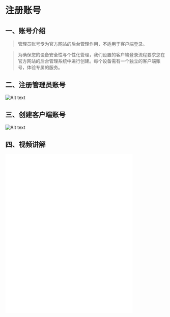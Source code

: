 # 注册账号

## 一、账号介绍
> 管理员账号专为官方网站的后台管理作用，不适用于客户端登录。

> 为确保您的设备安全性与个性化管理，我们设置的客户端登录流程要求您在官方网站的后台管理系统中进行创建。每个设备需有一个独立的客户端账号，体验专属的服务。


## 二、注册管理员账号
![Alt text](https://skynet-beijing.oss-cn-beijing.aliyuncs.com/stars/document/images/account/register_admin.png)
## 三、创建客户端账号
![Alt text](https://skynet-beijing.oss-cn-beijing.aliyuncs.com/stars/document/images/account/create_client.png)

## 四、视频讲解
<iframe width="400" height="500" src="//player.bilibili.com/player.html?aid=786772163&bvid=BV1e14y1B7ws&cid=1221479372&page=1" frameborder="0" allow="accelerometer; autoplay; clipboard-write; encrypted-media; gyroscope; picture-in-picture" allowfullscreen></iframe>

